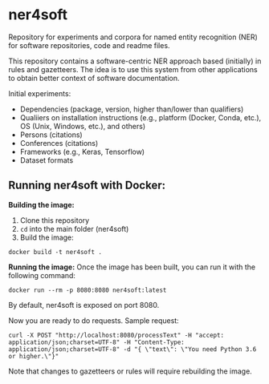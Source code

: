 # ner4soft
Repository for experiments and corpora for named entity recognition (NER) for software repositories, code  and readme files.

This repository contains a software-centric NER approach based (initially) in rules and gazetteers. The idea is to use this system from other applications to obtain better context of software documentation. 

Initial experiments:
- Dependencies (package, version, higher than/lower than qualifiers)
- Qualiiers on installation instructions (e.g., platform (Docker, Conda, etc.), OS (Unix, Windows, etc.), and others)
- Persons (citations)
- Conferences (citations)
- Frameworks (e.g., Keras, Tensorflow)
- Dataset formats

## Running ner4soft with Docker:

**Building the image:**

1. Clone this repository
2. `cd` into the main folder (ner4soft)
3. Build the image:
```
docker build -t ner4soft .
```

**Running the image:**
Once the image has been built, you can run it with the following command:

```
docker run --rm -p 8080:8080 ner4soft:latest
```
By default, ner4soft is exposed on port 8080.

Now you are ready to do requests. Sample request:

```
curl -X POST "http://localhost:8080/processText" -H "accept: application/json;charset=UTF-8" -H "Content-Type: application/json;charset=UTF-8" -d "{ \"text\": \"You need Python 3.6 or higher.\"}"
```

Note that changes to gazetteers or rules will require rebuilding the image.

